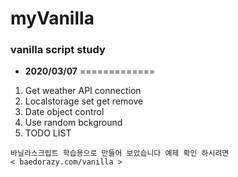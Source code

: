 
# myVanilla 

### vanilla script study

* **2020/03/07**
=============  

1. Get weather API connection  
2. Localstorage set get remove
3. Date object control
4. Use random bckground
5. TODO LIST   

```
바닐라스크립트 학습용으로 만들어 보았습니다 예제 확인 하시려면 
< baedorazy.com/vanilla >
```
